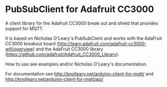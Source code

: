PubSubClient for Adafruit CC3000
============

A client library for the Adafruit CC3000 break out and shield that provides support for MQTT.

It is based on Nicholas O'Leary's PubSubClient and works with the AdaFruit CC3000 breakout board (http://learn.adafruit.com/adafruit-cc3000-wifi/overview) and the AdaFruit CC3000 library (https://github.com/adafruit/Adafruit_CC3000_Library).

How to use see examples and/or Nicholas O'Leary's documentation.

For documentation see http://knolleary.net/arduino-client-for-mqtt/ and http://knolleary.net/arduino-client-for-mqtt/api/
